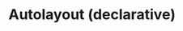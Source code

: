 # Autolayout (declarative)

<div id="example"></div>

<script type="application/javascript">
  new Vue({
    el: '#example',
    template: '<live-code class="full" :template="code" mode="html>iframe" :debounce="1000" />',
    data: {
      code: stripIndent(/*html*/`
        <body>
          <base href="${host}" /><script src="./importmap.js"><\/script>

          <style>
              body, html {
                  width: 100%; height: 100%;
                  margin: 0; padding: 0;
                  overflow: hidden;
                  touch-action: none; /* prevent touch drag from scrolling */
              }
          <\/style>

          <lume-scene id="scene" webgl style="display: none">
              <lume-ambient-light intensity="0.1"></lume-ambient-light>
              <lume-point-light
                  id="light"
                  color="white"
                  position="300 300 120"
                  size="0 0 0"
                  cast-shadow="true"
                  intensity="0.5"
                  shadow-radius="2"
                  distance="800"
                  shadow-bias="-0.01"
                  >
                  <lume-mesh
                      has="sphere-geometry basic-material"
                      size="10 10 10"
                      color="white"
                      receive-shadow="false"
                      cast-shadow="false"
                      mount-point="0.5 0.5 0.5"
                      style="pointer-events: none"
                      >
                  </lume-mesh>
              </lume-point-light>
              <lume-autolayout-node
                  id="layout"
                  size="100 100 0" TODO="why do we need Z size 0 here, but not in the imperative example?"
                  position="0 0 0"
                  align-point=" 0.5 0.5 0"
                  mount-point=" 0.5 0.5 0"
                  visual-format="
                      V:|-[child1(child3)]-[child3]-|
                      V:|-[child2(child4)]-[child4]-|
                      V:[child5(child4)]-|
                      |-[child1(child2)]-[child2]-|
                      |-[child3(child4,child5)]-[child4]-[child5]-|
                  "
                  style="background: rgba(0,0,0,0.3)"
              >
                  <lume-mixed-plane size="1 1 0" color="deeppink" class="child1">This is a paragraph of text to show that it reflows when the size of the layout changes size so that the awesomeness can be observed in its fullness.</lume-mixed-plane>
                  <lume-mixed-plane size="1 1 0" color="deeppink" class="child2">This is a paragraph of text to show that it reflows when the size of the layout changes size so that the awesomeness can be observed in its fullness.</lume-mixed-plane>
                  <lume-mixed-plane size="1 1 0" color="deeppink" class="child3">This is a paragraph of text to show that it reflows when the size of the layout changes size so that the awesomeness can be observed in its fullness.</lume-mixed-plane>
                  <lume-mixed-plane size="1 1 0" color="deeppink" class="child4">This is a paragraph of text to show that it reflows when the size of the layout changes size so that the awesomeness can be observed in its fullness.</lume-mixed-plane>
                  <lume-mixed-plane size="1 1 0" color="deeppink" class="child5">This is a paragraph of text to show that it reflows when the size of the layout changes size so that the awesomeness can be observed in its fullness.</lume-mixed-plane>
              </lume-autolayout-node>
          </lume-scene>

          <script type="module">
              import 'lume'

              // unhide the scene once we've loaded Lume
              scene.removeAttribute('style')

              const layout = document.querySelector('#layout')
              layout.size = (x,y,z,t) => [600+200*Math.sin(t/1000),400+200*Math.sin(t/1000),z]

              const light = document.querySelector('#light')

              document.addEventListener('pointermove', function(e) {
                  e.preventDefault()
                  light.position.x = e.clientX
                  light.position.y = e.clientY
              })

              const vfl1 = \`
                  //viewport aspect-ratio:3/1 max-height:300
                  H:|-[row:[child1(child2,child5)]-[child2]-[child5]]-|
                  V:|-[row]-|
              \`
              const vfl2 = \`
                  V:|-[child1(child3)]-[child3]-|
                  V:|-[child2(child4)]-[child4]-|
                  V:[child5(child4)]-|
                  |-[child1(child2)]-[child2]-|
                  |-[child3(child4,child5)]-[child4]-[child5]-|
              \`

              let lastSize = 'big'
              let size = 'big' // or 'small'

              layout.on('sizechange', ({x, y, z}) => {
                  if (x <= 600) size = 'small'
                  else size = 'big'

                  if (lastSize !== size) {
                      if (size === 'small') layout.visualFormat = vfl1
                      else layout.visualFormat = vfl2
                  }

                  lastSize = size
              })
          <\/script>
        </body>
      `).trim()
    },
  })
</script>
